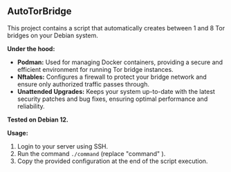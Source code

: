 ## AutoTorBridge

This project contains a script that automatically creates between 1 and 8 
Tor bridges on your Debian system.  

**Under the hood:**

* **Podman:** Used for managing Docker containers, providing a secure and 
efficient environment for running Tor bridge instances.
* **Nftables:** Configures a firewall to protect your bridge network and 
ensure only authorized traffic passes through.
* **Unattended Upgrades:** Keeps your system up-to-date with the latest 
security patches and bug fixes, ensuring optimal performance and 
reliability.

**Tested on Debian 12.**

**Usage:**

1.  Login to your server using SSH.
2.  Run the command `./command` (replace "command" ).
3.  Copy the provided configuration at the end of the script 
execution.

